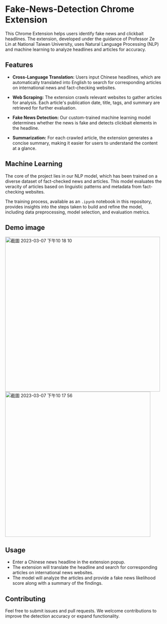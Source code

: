 # Fake-News-Detection Chrome Extension

This Chrome Extension helps users identify fake news and clickbait headlines. The extension, developed under the guidance of Professor Ze Lin at National Taiwan University, uses Natural Language Processing (NLP) and machine learning to analyze headlines and articles for accuracy. 

## Features

- **Cross-Language Translation:** Users input Chinese headlines, which are automatically translated into English to search for corresponding articles on international news and fact-checking websites.
  
- **Web Scraping:** The extension crawls relevant websites to gather articles for analysis. Each article's publication date, title, tags, and summary are retrieved for further evaluation.

- **Fake News Detection:** Our custom-trained machine learning model determines whether the news is fake and detects clickbait elements in the headline.

- **Summarization:** For each crawled article, the extension generates a concise summary, making it easier for users to understand the content at a glance.

## Machine Learning

The core of the project lies in our NLP model, which has been trained on a diverse dataset of fact-checked news and articles. This model evaluates the veracity of articles based on linguistic patterns and metadata from fact-checking websites.

The training process, available as an `.ipynb` notebook in this repository, provides insights into the steps taken to build and refine the model, including data preprocessing, model selection, and evaluation metrics.

## Demo image

<img width="498" alt="截圖 2023-03-07 下午10 18 10" src="https://user-images.githubusercontent.com/80436454/226223259-1f8c9e2d-b27c-4c4e-b49d-70ac292283f5.png">
<img width="467" alt="截圖 2023-03-07 下午10 17 56" src="https://user-images.githubusercontent.com/80436454/226223265-5188bcd3-5a93-472e-8f2c-399efbd03a01.png">

## Usage

- Enter a Chinese news headline in the extension popup.
- The extension will translate the headline and search for corresponding articles on international news websites.
- The model will analyze the articles and provide a fake news likelihood score along with a summary of the findings.

## Contributing

Feel free to submit issues and pull requests. We welcome contributions to improve the detection accuracy or expand functionality.



